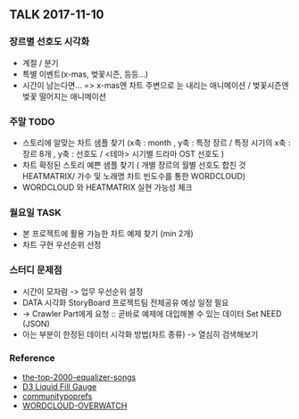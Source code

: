 ## TALK 2017-11-10

### 장르별 선호도 시각화
- 계절 / 분기
- 특별 이벤트(x-mas, 벚꽃시즌, 등등...)
- 시간이 남는다면... => x-mas엔 차트 주변으로 눈 내리는 애니메이션 / 벚꽃시즌엔 벚꽃 떨어지는 애니메이션

### 주말 TODO
- 스토리에 알맞는 차트 샘플 찾기 (x축 : month , y축 : 특정 장르 / 특정 시기의 x축 : 장르 8개 , y축 : 선호도 / <테마> 시기별 드라마 OST 선호도  )
- 차트 확정된 스토리 예쁜 샘플 찾기 ( 개별 장르의 월별 선호도 합친 것 HEATMATRIX/ 가수 및 노래명 차트 빈도수를 통한 WORDCLOUD)
- WORDCLOUD 와 HEATMATRIX 실현 가능성 체크
 
### 월요일 TASK
- 본 프로젝트에 활용 가능한 차트 예제 찾기 (min 2개)
- 차트 구현 우선순위 선정

### 스터디 문제점
- 시간이 모자람 -> 업무 우선순위 설정
- DATA 시각화 StoryBoard 프로젝트팀 전체공유 예상 일정 필요
- -> Crawler Part에게 요청 :: 곧바로 예제에 대입해볼 수 있는 데이터 Set NEED (JSON)
- 아는 부분이 한정된 데이터 시각화 방법(차트 종류) -> 열심히 검색해보기

 ### Reference
- [the-top-2000-equalizer-songs](https://www.visualcinnamon.com/2015/01/the-top-2000-equalizer-songs.html)
- [D3 Liquid Fill Gauge](http://bl.ocks.org/brattonc/5e5ce9beee483220e2f6)
- [communitypoprefs](http://communitypoprefs.com/)
- [WORDCLOUD-OVERWATCH](http://jhc9639.blog.me/220999602526)
 

